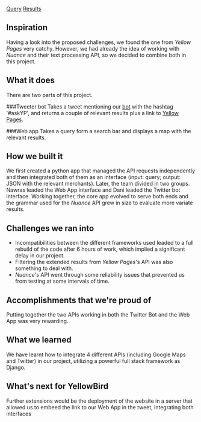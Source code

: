 [Query](query.png)
[Results](results.png)
## Inspiration
Having a look into the proposed challenges,  we found the one from _Yellow Pages_  very catchy. However, we had already the idea of working with _Nuance_ and their text processing API, so we decided to combine both in this project.

## What it does
There are two parts of this project.

###Tweeter bot
Takes a tweet mentioning our [bot](https://twitter.com/butterxxxx) with the hashtag '#askYP', and returns a couple of relevant results plus a link to [Yellow Pages](www.yellowpages.ca).

###Web app
Takes a query form a search bar and displays a map with the relevant results.

## How we built it
We first created a python app that managed the API requests independently and then integrated both of them as an interface (input: query; output: JSON with the relevant merchants).
Later, the team divided in two groups. Nawras leaded the Web App interface and Dani leaded the Twitter bot interface. Working together, the core app evolved to serve both ends and the grammar used for the _Nuance_ API grew in size to evaluate more variate results.

## Challenges we ran into
- Incompatibilities between the different frameworks used leaded to a full rebuild of the code after 6 hours of work, which implied a significant delay in our project.
- Filtering the extended results from _Yellow Pages_'s API was also something to deal with.
- _Nuance_'s API went through some reliability issues that prevented us from testing at some intervals of time.

## Accomplishments that we're proud of
Putting together the two APIs working in both the Twitter Bot and the Web App was very rewarding.

## What we learned
We have learnt how to integrate 4 different APIs (including Google Maps and Twitter) in our project, utilizing a powerful full stack framework as Django.

## What's next for YellowBird
Further extensions would be the deployment of the website in a server that allowed us to embeed the link to our Web App in the tweet, integrating both interfaces
